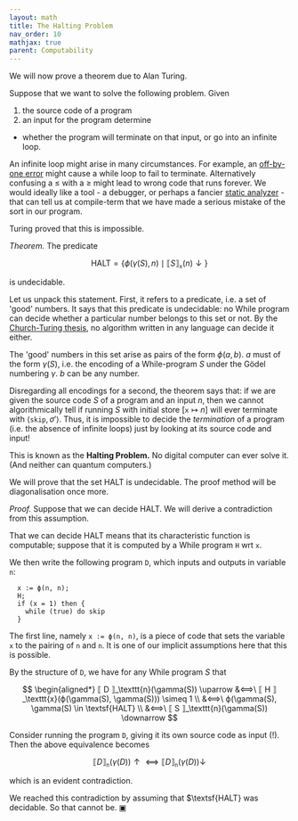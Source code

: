 ```yaml
---
layout: math
title: The Halting Problem
nav_order: 10
mathjax: true
parent: Computability
---
```


We will now prove a theorem due to Alan Turing.

Suppose that we want to solve the following problem. Given
1. the source code of a program
2. an input for the program
determine
- whether the program will terminate on that input, or go into an infinite loop.

An infinite loop might arise in many circumstances. For example, an
[off-by-one error](https://en.wikipedia.org/wiki/Off-by-one_error) might
cause a while loop to fail to terminate. Alternatively confusing a $\leq$
with a $\ge$ might lead to wrong code that runs forever. We would ideally
like a tool - a debugger, or perhaps a fancier [static
analyzer](https://en.wikipedia.org/wiki/Static_program_analysis) - that can
tell us at compile-term that we have made a serious mistake of the sort in
our program.

Turing proved that this is impossible.

*Theorem.* The predicate

$$
  \textsf{HALT} = \{ \phi(\gamma(S), n) \mid ⟦ S ⟧_\texttt{x}(n) \downarrow \}
$$

is undecidable.

Let us unpack this statement. First, it refers to a predicate, i.e. a set of
'good' numbers. It says that this predicate is undecidable: no While program
can decide whether a particular number belongs to this set or not. By the
[Church-Turing thesis](https://uob-coms20007.github.io/reference/computability/church-turing.html#Church-Turing-thesis),
no algorithm written in any language can decide it either.

The 'good' numbers in this set arise as pairs of the form $\phi(a, b)$. $a$
must of the form $\gamma(S)$, i.e. the encoding of a While-program $S$ under
the Gödel numbering $\gamma$. $b$ can be any number.

Disregarding all encodings for a second, the theorem says that: if we are
given the source code $S$ of a program and an input $n$, then we cannot
algorithmically tell if running $S$ with initial store $[\texttt{x} \mapsto
n]$ will ever terminate with $\langle \texttt{skip}, \sigma' \rangle$. Thus,
it is impossible to decide the _termination_ of a program (i.e. the absence
of infinite loops) just by looking at its source code and input!

This is known as the **Halting Problem.** No digital computer can ever solve
it. (And neither can quantum computers.)

We will prove that the set $\textsf{HALT}$ is undecidable. The proof method
will be diagonalisation once more.

*Proof.* Suppose that we can decide $\textsf{HALT}$. We will derive a
contradiction from this assumption.

That we can decide $\textsf{HALT}$ means that its characteristic function is
computable; suppose that it is computed by a While program $\texttt{H}$ wrt
`x`.

We then write the following program $\texttt{D}$, which inputs and outputs in
variable `n`:

```
  x := ϕ(n, n);
  H;
  if (x = 1) then {
    while (true) do skip
  }
```

The first line, namely `x := ϕ(n, n)`, is a piece of code that sets the
variable `x` to the pairing of `n` and `n`. It is one of our implicit
assumptions here that this is possible.

By the structure of $\texttt{D}$, we have for any While program $S$ that

$$
  \begin{aligned*}
    ⟦ D ⟧_\texttt{n}(\gamma(S)) \uparrow
      &⟺\  ⟦ H ⟧_\texttt{x}(ϕ(\gamma(S), \gamma(S))) \simeq 1 \\
      &⟺\  ϕ(\gamma(S), \gamma(S) \in \textsf{HALT} \\
      &⟺\ ⟦ S ⟧_\texttt{n}(\gamma(S)) \downarrow
$$

Consider running the program $\texttt{D}$, giving it its own source code as input (!). Then the above equivalence becomes

$$
  ⟦ D ⟧_\texttt{n}(\gamma(D)) \uparrow
    ⟺
  ⟦ D ⟧_\texttt{n}(\gamma(D)) \downarrow
$$

which is an evident contradiction. 

We reached this contradiction by assuming that $\textsf{HALT} was decidable.
So that cannot be. ▣
